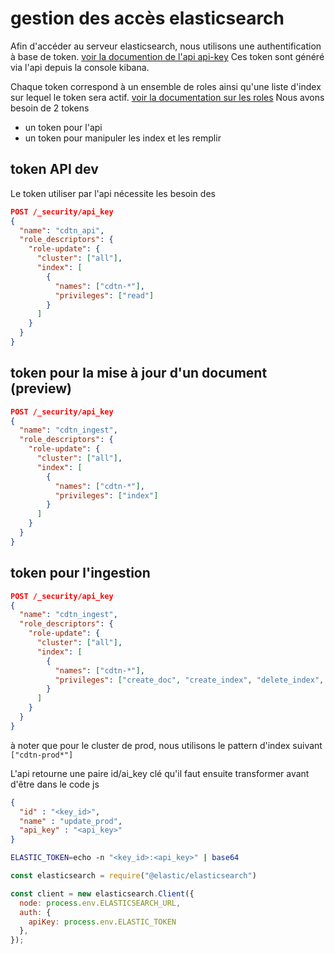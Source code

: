 # gestion des accès elasticsearch

Afin d'accéder au serveur elasticsearch, nous utilisons une authentification à base de token.
[voir la documention de l'api api-key](https://www.elastic.co/guide/en/elasticsearch/reference/master/security-api-create-api-key.html)
Ces token sont généré via l'api depuis la console kibana.

Chaque token correspond à un ensemble de roles ainsi qu'une liste d'index sur lequel le token sera actif.
[voir la documentation sur les roles](https://www.elastic.co/guide/en/elasticsearch/reference/master/security-api-put-role.html)
Nous avons besoin de 2 tokens

-   un token pour l'api
-   un token pour manipuler les index et les remplir

## token API dev

Le token utiliser par l'api nécessite les besoin des 

```json
POST /_security/api_key
{
  "name": "cdtn_api",
  "role_descriptors": {
    "role-update": {
      "cluster": ["all"],
      "index": [
        {
          "names": ["cdtn-*"],
          "privileges": ["read"]
        }
      ]
    }
  }
}
```

## token pour la mise à jour d'un document (preview)

```json
POST /_security/api_key
{
  "name": "cdtn_ingest",
  "role_descriptors": {
    "role-update": {
      "cluster": ["all"],
      "index": [
        {
          "names": ["cdtn-*"],
          "privileges": ["index"]
        }
      ]
    }
  }
}
```

## token pour l'ingestion

```json
POST /_security/api_key
{
  "name": "cdtn_ingest",
  "role_descriptors": {
    "role-update": {
      "cluster": ["all"],
      "index": [
        {
          "names": ["cdtn-*"],
          "privileges": ["create_doc", "create_index", "delete_index", "manage"]
        }
      ]
    }
  }
}
```

à noter que pour le cluster de prod, nous utilisons le pattern d'index suivant `["cdtn-prod*"]`

L'api retourne une paire id/ai_key clé qu'il faut ensuite transformer  avant d'être dans le code js 

```json
{
  "id" : "<key_id>",
  "name" : "update_prod",
  "api_key" : "<api_key>"
}
```

```sh
ELASTIC_TOKEN=echo -n "<key_id>:<api_key>" | base64
```

```js
const elasticsearch = require("@elastic/elasticsearch")

const client = new elasticsearch.Client({
  node: process.env.ELASTICSEARCH_URL,
  auth: {
    apiKey: process.env.ELASTIC_TOKEN
  },
});
```

